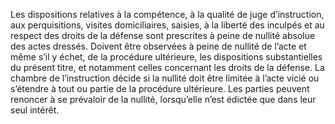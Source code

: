Les dispositions relatives à la compétence, à la qualité de juge d’instruction, aux perquisitions, visites domiciliaires, saisies, à la liberté des inculpés et au respect des droits de la défense sont prescrites à peine de nullité absolue des actes dressés.
Doivent être observées à peine de nullité de l’acte et même s’il y échet, de la procédure ultérieure, les dispositions substantielles du présent titre, et notamment celles concernant les droits de la défense.
La chambre de l’instruction décide si la nullité doit être limitée à l’acte vicié ou s’étendre à tout ou partie de la procédure ultérieure.
Les parties peuvent renoncer à se prévaloir de la nullité, lorsqu’elle n’est édictée que dans leur seul intérêt.